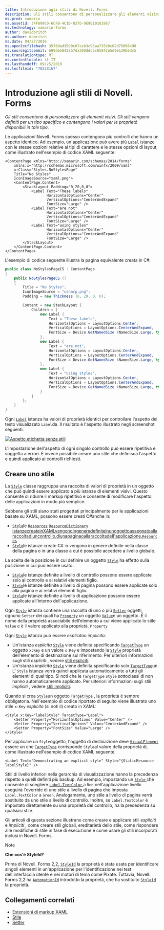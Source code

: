 ```yaml
---
title: Introduzione agli stili di Novell. Forms
description: Gli stili consentono di personalizzare gli elementi visivi. Gli stili vengono definiti per un tipo specifico e contengono i valori per le proprietà disponibili in tale tipo.
ms.prod: xamarin
ms.assetid: 3FF899C0-6CFB-4C1D-837D-9E9E10181967
ms.technology: xamarin-forms
author: davidbritch
ms.author: dabritch
ms.date: 04/27/2016
ms.openlocfilehash: 35f8dad3590c07ceb3c93aa735b8c02d75098498
ms.sourcegitcommit: 699de58432b7da300ddc2c85842e5d9e129b0dc5
ms.translationtype: MT
ms.contentlocale: it-IT
ms.lasthandoff: 09/25/2019
ms.locfileid: "70228167"
---
```

# <a name="introduction-to-xamarinforms-styles"></a>Introduzione agli stili di Novell. Forms

_Gli stili consentono di personalizzare gli elementi visivi. Gli stili vengono definiti per un tipo specifico e contengono i valori per le proprietà disponibili in tale tipo._

Le applicazioni Novell. Forms spesso contengono più controlli che hanno un aspetto identico. Ad esempio, un'applicazione può avere più [`Label`](xref:Xamarin.Forms.Label) istanze con le stesse opzioni relative ai tipi di carattere e le stesse opzioni di layout, come illustrato nell'esempio di codice XAML seguente:

```xaml
<ContentPage xmlns="http://xamarin.com/schemas/2014/forms"
    xmlns:x="http://schemas.microsoft.com/winfx/2009/xaml"
    x:Class="Styles.NoStylesPage"
    Title="No Styles"
    IconImageSource="xaml.png">
    <ContentPage.Content>
        <StackLayout Padding="0,20,0,0">
            <Label Text="These labels"
                   HorizontalOptions="Center"
                   VerticalOptions="CenterAndExpand"
                   FontSize="Large" />
            <Label Text="are not"
                   HorizontalOptions="Center"
                   VerticalOptions="CenterAndExpand"
                   FontSize="Large" />
            <Label Text="using styles"
                   HorizontalOptions="Center"
                   VerticalOptions="CenterAndExpand"
                   FontSize="Large" />
        </StackLayout>
    </ContentPage.Content>
</ContentPage>
```

L'esempio di codice seguente illustra la pagina equivalente creata in C#:

```csharp
public class NoStylesPageCS : ContentPage
{
    public NoStylesPageCS ()
    {
        Title = "No Styles";
        IconImageSource = "csharp.png";
        Padding = new Thickness (0, 20, 0, 0);

        Content = new StackLayout {
            Children = {
                new Label {
                    Text = "These labels",
                    HorizontalOptions = LayoutOptions.Center,
                    VerticalOptions = LayoutOptions.CenterAndExpand,
                    FontSize = Device.GetNamedSize (NamedSize.Large, typeof(Label))
                },
                new Label {
                    Text = "are not",
                    HorizontalOptions = LayoutOptions.Center,
                    VerticalOptions = LayoutOptions.CenterAndExpand,
                    FontSize = Device.GetNamedSize (NamedSize.Large, typeof(Label))
                },
                new Label {
                    Text = "using styles",
                    HorizontalOptions = LayoutOptions.Center,
                    VerticalOptions = LayoutOptions.CenterAndExpand,
                    FontSize = Device.GetNamedSize (NamedSize.Large, typeof(Label))
                }
            }
        };
    }
}
```

Ogni [`Label`](xref:Xamarin.Forms.Label) istanza ha valori di proprietà identici per controllare l'aspetto del testo visualizzato `Label`da. Il risultato è l'aspetto illustrato negli screenshot seguenti:

[![Aspetto etichetta senza stili](introduction-images/no-styles.png)](introduction-images/no-styles-large.png#lightbox)

L'impostazione dell'aspetto di ogni singolo controllo può essere ripetitiva e soggetta a errori. È invece possibile creare uno stile che definisca l'aspetto e quindi applicato ai controlli richiesti.

## <a name="create-a-style"></a>Creare uno stile

La [`Style`](xref:Xamarin.Forms.Style) classe raggruppa una raccolta di valori di proprietà in un oggetto che può quindi essere applicato a più istanze di elementi visivi. Questo consente di ridurre il markup ripetitivo e consente di modificare l'aspetto delle applicazioni in modo più semplice.

Sebbene gli stili siano stati progettati principalmente per le applicazioni basate su XAML, possono essere creati C#anche in:

- [`Style`](xref:Xamarin.Forms.Style)le [`Resources`](xref:Xamarin.Forms.VisualElement.Resources) [`ResourceDictionary`](xref:Xamarin.Forms.ResourceDictionary) [istanzecreateinXAMLvengonoingeneredefiniteinunoggettoassegnatoallaraccoltadiuncontrollo,diunapaginaoallaraccoltadell'applicazione.`Resources`](xref:Xamarin.Forms.Application.Resources)
- [`Style`](xref:Xamarin.Forms.Style)le istanze create C# in vengono in genere definite nella classe della pagina o in una classe a cui è possibile accedere a livello globale.

La scelta della posizione in cui definire un oggetto [`Style`](xref:Xamarin.Forms.Style) ha effetto sulla posizione in cui può essere usato:

- [`Style`](xref:Xamarin.Forms.Style)le istanze definite a livello di controllo possono essere applicate solo al controllo e ai relativi elementi figlio.
- [`Style`](xref:Xamarin.Forms.Style)le istanze definite a livello di pagina possono essere applicate solo alla pagina e ai relativi elementi figlio.
- [`Style`](xref:Xamarin.Forms.Style)le istanze definite a livello di applicazione possono essere applicate all'interno dell'applicazione.

Ogni [`Style`](xref:Xamarin.Forms.Style) istanza contiene una raccolta di uno o più [`Setter`](xref:Xamarin.Forms.Setter) oggetti, ognuno `Setter` dei quali ha [`Property`](xref:Xamarin.Forms.Setter.Property) un oggetto [`Value`](xref:Xamarin.Forms.Setter.Value)e un oggetto. È il nome della proprietà associabile dell'elemento a cui viene applicato lo stile `Value` e è il valore applicato alla proprietà. `Property`

Ogni [`Style`](xref:Xamarin.Forms.Style) istanza può essere *esplicita*o *implicita*:

- Un'istanza *esplicita* [`Style`](xref:Xamarin.Forms.Style) viene definita specificando [`TargetType`](xref:Xamarin.Forms.Style.TargetType) un oggetto `x:Key` e un valore `x:Key` e impostando la [`Style`](xref:Xamarin.Forms.NavigableElement.Style) proprietà dell'elemento di destinazione sul riferimento. Per ulteriori informazioni sugli stili *espliciti* , vedere [stili espliciti](~/xamarin-forms/user-interface/styles/explicit.md).
- Un'istanza *implicita* [`Style`](xref:Xamarin.Forms.Style) viene definita specificando solo [`TargetType`](xref:Xamarin.Forms.Style.TargetType)un. L' `Style` istanza verrà quindi applicata automaticamente a tutti gli elementi di quel tipo. Si noti che le `TargetType` `Style` sottoclassi di non hanno automaticamente applicato. Per ulteriori informazioni sugli stili *impliciti* , vedere [stili impliciti](~/xamarin-forms/user-interface/styles/implicit.md).

Quando si crea [`Style`](xref:Xamarin.Forms.Style)un oggetto [`TargetType`](xref:Xamarin.Forms.Style.TargetType) , la proprietà è sempre obbligatoria. Nell'esempio di codice riportato di seguito viene illustrato uno stile `x:Key` *esplicito* (si noti il) creato in XAML:

```xaml
<Style x:Key="labelStyle" TargetType="Label">
    <Setter Property="HorizontalOptions" Value="Center" />
    <Setter Property="VerticalOptions" Value="CenterAndExpand" />
    <Setter Property="FontSize" Value="Large" />
</Style>
```

Per applicare un `Style`oggetto, l'oggetto di destinazione deve [`VisualElement`](xref:Xamarin.Forms.VisualElement) essere un che [`TargetType`](xref:Xamarin.Forms.Style.TargetType) corrisponde `Style`al valore della proprietà di, come illustrato nell'esempio di codice XAML seguente:

```xaml
<Label Text="Demonstrating an explicit style" Style="{StaticResource labelStyle}" />
```

Stili di livello inferiori nella gerarchia di visualizzazione hanno la precedenza rispetto a quelli definiti più backup. Ad esempio, impostando un [ `Style` ](xref:Xamarin.Forms.Style) che consente di scegliere [ `Label.TextColor` ](xref:Xamarin.Forms.Label.TextColor) a `Red` nell'applicazione livello eseguirà l'override di uno stile a livello di pagina che imposta `Label.TextColor` a `Green`. Analogamente, uno stile a livello di pagina verrà sostituito da uno stile a livello di controllo. Inoltre, se `Label.TextColor` è impostato direttamente su una proprietà del controllo, ha la precedenza su qualsiasi stile.

Gli articoli di questa sezione illustrano come creare e applicare stili *espliciti* e *impliciti* , come creare stili globali, ereditarietà dello stile, come rispondere alle modifiche di stile in fase di esecuzione e come usare gli stili incorporati inclusi in Novell. Forms.

> [!NOTE]
> **Che cos'è StyleId?**
>
> Prima di Novell. Forms 2,2, [`StyleId`](xref:Xamarin.Forms.Element.StyleId) la proprietà è stata usata per identificare singoli elementi in un'applicazione per l'identificazione nei test dell'interfaccia utente e nei motori di tema come Pixate. Tuttavia, Novell. Forms 2,2 ha [`AutomationId`](xref:Xamarin.Forms.Element.AutomationId) introdotto la proprietà, che ha sostituito [`StyleId`](xref:Xamarin.Forms.Element.StyleId) la proprietà.

## <a name="related-links"></a>Collegamenti correlati

- [Estensioni di markup XAML](~/xamarin-forms/xaml/xaml-basics/xaml-markup-extensions.md)
- [Stile](xref:Xamarin.Forms.Style)
- [Setter](xref:Xamarin.Forms.Setter)
